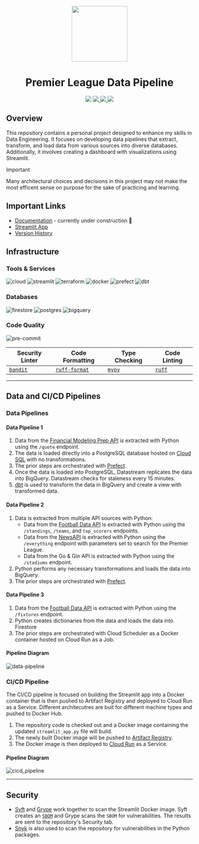 <p align="center">
<img height="150" width="150" src="https://cdn.simpleicons.org/premierleague/gray"/>
</p>

<h1 align="center">Premier League Data Pipeline</h1>

<p align="center">
    <img src="https://img.shields.io/github/actions/workflow/status/digitalghost-dev/premier-league/ci_streamlit.yaml?style=flat-square&logo=github&label=CI%2FCD"/>
    <a href="https://github.com/digitalghost-dev/premier-league/blob/main/CHANGELOG.md">
        <img src="https://img.shields.io/badge/Dashboard_Version-2.16.1-FF4B4B?style=flat-square&logo=streamlit"/>
    </a>
    <a href="https://hub.docker.com/repository/docker/digitalghostdev/premier-league/general"> 
        <img src="https://img.shields.io/docker/image-size/digitalghostdev/premier-league/2.16.1?style=flat-square&logo=docker&label=Image%20Size&color=0DB7ED"/>
    </a>
    <img src="https://img.shields.io/github/repo-size/digitalghost-dev/premier-league?style=flat-square&label=Repo%20Size&color=DEA584">
</p>


## Overview
This repository contains a personal project designed to enhance my skills in Data Engineering. It focuses on developing data pipelines that extract, transform, and load data from various sources into diverse databases. Additionally, it involves creating a dashboard with visualizations using Streamlit.

> [!IMPORTANT]
> Many architectural choices and decisions in this project may not make the most efficent sense on purpose for the sake of practicing and learning.

## Important Links

* [Documentation](https://docs.digitalghost.dev/) - currently under construction 🔨
* [Streamlit App](https://streamlit.digitalghost.dev/)
* [Version History](https://github.com/digitalghost-dev/premier-league/blob/main/CHANGELOG.md)

## Infrastructure
### Tools & Services
![cloud](https://img.shields.io/badge/Google_Cloud-4285F4?style=flat-square&logo=googlecloud&logoColor=white) ![streamlit](https://img.shields.io/badge/Streamlit-FF4B4B?style=flat-square&logo=streamlit&logoColor=white) ![terraform](https://img.shields.io/badge/Terraform-844FBA?style=flat-square&logo=terraform&logoColor=white) ![docker](https://img.shields.io/badge/Docker-2496ED?style=flat-square&logo=docker&logoColor=white) ![prefect](https://img.shields.io/badge/-Prefect-070E10?style=flat-square&logo=prefect) ![dbt](https://img.shields.io/badge/dbt-FF694B?style=flat-square&logo=dbt&logoColor=white)

### Databases
![firestore](https://img.shields.io/badge/Firestore-FFCA28?style=flat-square&logo=firebase&logoColor=white) ![postgres](https://img.shields.io/badge/PostgreSQL-4169E1?style=flat-square&logo=postgresql&logoColor=white) ![bigquery](https://img.shields.io/badge/BigQuery-669DF6?style=flat-square&logo=googlebigquery&logoColor=white)

### Code Quality
![pre-commit](https://img.shields.io/badge/pre--commit-FAB040?style=flat-square&logo=pre-commit&logoColor=white)

| Security Linter | Code Formatting | Type Checking | Code Linting |
| --- | --- | --- | --- |
| [`bandit`](https://github.com/PyCQA/bandit) | [`ruff-format`](https://github.com/astral-sh/ruff) | [`mypy`](https://github.com/python/mypy) | [`ruff`](https://github.com/astral-sh/ruff) |

---

## Data and CI/CD Pipelines
### Data Pipelines

#### Data Pipeline 1
1. Data from the [Financial Modeling Prep API](https://site.financialmodelingprep.com) is extracted with Python using the `/quote` endpoint.
2. The data is loaded directly into a PostgreSQL database hosted on [Cloud SQL](https://cloud.google.com/sql?hl=en) with no transformations.
3. The prior steps are orchestrated with [Prefect](https://www.prefect.io).
4. Once the data is loaded into PostgreSQL, Datastream replicates the data into BigQuery. Datastream checks for staleness every 15 minutes.
5. [dbt](https://getdbt.com) is used to transform the data in BigQuery and create a view with transformed data.

#### Data Pipeline 2
1. Data is extracted from multiple API sources with Python:
    * Data from the [Football Data API](https://www.football-data.org/) is extracted with Python using the `/standings`, `/teams`, and `top_scorers` endpoints.
    * Data from the [NewsAPI](https://newsapi.org) is extracted with Python using the `/everything` endpoint with parameters set to search for the Premier League.
    * Data from the Go & Gin API is extracted with Python using the `/stadiums` endpoint.
2. Python performs any necessary transformations and loads the data into BigQuery.
3. The prior steps are orchestrated with [Prefect](https://www.prefect.io).

#### Data Pipeline 3
1. Data from the [Football Data API](https://www.football-data.org/) is extracted with Python using the `/fixtures` endpoint.
2. Python creates dictionaries from the data and loads the data into Firestore
3. The prior steps are orchestrated with Cloud Scheduler as a Docker container hosted on Cloud Run as a Job.

#### Pipeline Diagram
![data-pipeline](https://storage.googleapis.com/premier_league_bucket/flowcharts/data_pipelines_flowchart.png)

### CI/CD Pipeline
The CI/CD pipeline is focused on building the Streamlit app into a Docker container that is then pushed to Artifact Registry and deployed to Cloud Run as a Service. Different architecutres are buit for different machine types and pushed to Docker Hub.

1. The repository code is checked out and a Docker image containing the updated `streamlit_app.py` file will build.
2. The newly built Docker image will be pushed to [Artifact Registry](https://cloud.google.com/artifact-registry).
3. The Docker image is then deployed to [Cloud Run](https://cloud.google.com/run/docs/overview/what-is-cloud-run) as a Service.

#### Pipeline Diagram
![cicd_pipeline](https://storage.googleapis.com/premier_league_bucket/flowcharts/cicd_pipeline_flowchart.png)

---

## Security
* [Syft](https://github.com/anchore/syft) and [Grype](https://github.com/anchore/grype) work together to scan the Streamlit Docker image. Syft creates an [`SBOM`](https://www.linuxfoundation.org/blog/blog/what-is-an-sbom) and Grype scans the `SBOM` for vulnerabilities. The results are sent to the repository's Security tab.
* [Snyk](https://github.com/snyk/actions/tree/master/python-3.10) is also used to scan the repository for vulnerabilities in the Python packages.